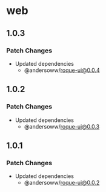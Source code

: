 # web

## 1.0.3

### Patch Changes

- Updated dependencies
  - @andersoww/roque-ui@0.0.4

## 1.0.2

### Patch Changes

- Updated dependencies
  - @andersoww/roque-ui@0.0.3

## 1.0.1

### Patch Changes

- Updated dependencies
  - @andersoww/roque-ui@0.0.2

